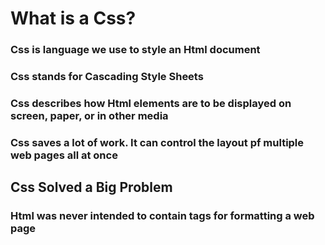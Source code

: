 # What is a Css?
### Css is language we use to style an Html document
### Css stands for Cascading Style Sheets
### Css describes how Html elements are to be displayed on screen, paper, or in other media
### Css saves a lot of work. It can control the layout pf multiple web pages all at once
## Css Solved a Big Problem
### Html was never intended to contain tags for formatting a web page